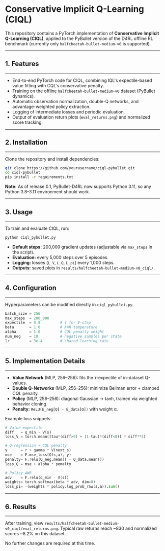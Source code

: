 # Conservative Implicit Q-Learning (CIQL)

This repository contains a PyTorch implementation of **Conservative Implicit Q-Learning (CIQL)**,
applied to the PyBullet version of the D4RL offline RL benchmark (currently only
`halfcheetah-bullet-medium-v0` is supported).

------------------------------------------------------------
## 1. Features
------------------------------------------------------------
- End-to-end PyTorch code for CIQL, combining IQL's expectile-based value fitting
  with CQL's conservative penalty.
- Training on the offline `halfcheetah-bullet-medium-v0` dataset (PyBullet dynamics).
- Automatic observation normalization, double-Q networks, and advantage-weighted policy extraction.
- Logging of intermediate losses and periodic evaluation.
- Output of evaluation return plots (`eval_returns.png`) and normalized score tracking.

------------------------------------------------------------
## 2. Installation
------------------------------------------------------------
Clone the repository and install dependencies:
```bash
git clone https://github.com/yourusername/ciql-pybullet.git
cd ciql-pybullet
pip install -r requirements.txt
```

**Note:** As of release 0.1, PyBullet-D4RL now supports Python 3.11, so any Python 3.8–3.11
environment should work.

------------------------------------------------------------
## 3. Usage
------------------------------------------------------------
To train and evaluate CIQL, run:
```bash
python ciql_pybullet.py
```
- **Default steps:** 200,000 gradient updates (adjustable via `max_steps` in the script).
- **Evaluation:** every 5,000 steps over 5 episodes.
- **Logging:** losses (`L_V`, `L_Q`, `L_pi`) every 1,000 steps.
- **Outputs:** saved plots in `results/halfcheetah-bullet-medium-v0_ciql/`.

------------------------------------------------------------
## 4. Configuration
------------------------------------------------------------
Hyperparameters can be modified directly in `ciql_pybullet.py`:
```python
batch_size = 256
max_steps  = 200_000
expectile  = 0.8         # τ for V-step
beta       = 1.0         # AWR temperature
alpha      = 1.0         # CQL penalty weight
num_neg    = 10          # negative samples per state
lr         = 3e-4        # shared learning rate
```

------------------------------------------------------------
## 5. Implementation Details
------------------------------------------------------------
- **Value Network** (MLP, 256–256): fits the τ-expectile of in-dataset Q-values.
- **Double Q-Networks** (MLP, 256–256): minimize Bellman error + clamped CQL penalty.
- **Policy** (MLP, 256–256): diagonal Gaussian → tanh, trained via weighted behavior cloning.
- **Penalty:** `ReLU(E_neg[Q] - E_data[Q])` with weight α.

Example loss snippets:
```python
# Value expectile
diff   = q_min - V(s)
loss_V = torch.mean((tau*(diff>0) + (1-tau)*(diff<0)) * diff**2)

# Q-regression + CQL penalty
y      = r + gamma * V(next_s)
mse    = F.mse_loss(Q(s,a), y)
penalty= F.relu(Q_neg.mean() - Q_data.mean())
loss_Q = mse + alpha * penalty

# Policy AWR
adv    = F.relu(q_min - V(s))
weights= torch.softmax(beta * adv, dim=0)
loss_pi= -(weights * policy.log_prob_raw(s,a)).sum()
```

------------------------------------------------------------
## 6. Results
------------------------------------------------------------
After training, view `results/halfcheetah-bullet-medium-v0_ciql/eval_returns.png`.
Typical raw returns reach ~830 and normalized scores ~8.2% on this dataset.

No further changes are required at this time.
